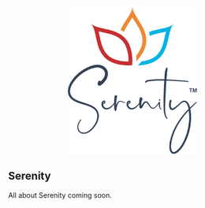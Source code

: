 <p align="center">
  <img src="https://raw.githubusercontent.com/jetstreamlabs/.github/ca4a564d37c9e89a3088831e8e3dd7d42e696809/img/logo.svg" style="height:300px;margin:0 auto" alt="Serenity" />
</p>

## Serenity

All about Serenity coming soon.
